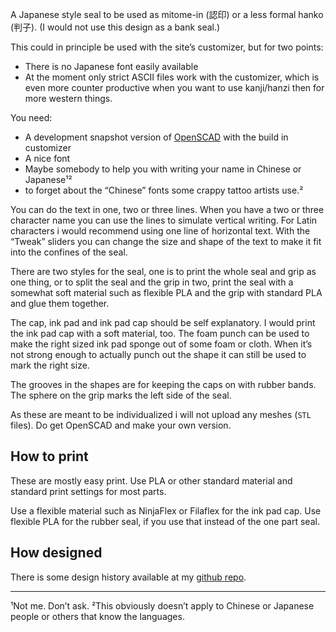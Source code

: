 A Japanese style seal to be used as mitome-in (認印) or a less formal hanko (判子). (I would not use this design as a bank seal.)

This could in principle be used with the site’s customizer, but for two points:
* There is no Japanese font easily available
* At the moment only strict ASCII files work with the customizer, which is even more counter productive when you want to use kanji/hanzi then for more western things.


You need:
* A development snapshot version of [OpenSCAD](https://www.openscad.org/downloads.html) with the build in customizer
* A nice font
* Maybe somebody to help you with writing your name in Chinese or Japanese¹²
* to forget about the “Chinese” fonts some crappy tattoo artists use.²

You can do the text in one, two or three lines. When you have a two or three character name you can use the lines to simulate vertical writing. For Latin characters i would recommend using one line of horizontal text.
With the “Tweak” sliders you can change the size and shape of the text to make it fit into the confines of the seal.

There are two styles for the seal, one is to print the whole seal and grip as one thing, or to split the seal and the grip in two, print the seal with a somewhat soft material such as flexible PLA and the grip with standard PLA and glue them together.

The cap, ink pad and ink pad cap should be self explanatory. I would print the ink pad cap with a soft material, too.
The foam punch can be used to make the right sized ink pad sponge out of some foam or cloth. When it’s not strong enough to actually punch out the shape it can still be used to mark the right size.

The grooves in the shapes are for keeping the caps on with rubber bands. The sphere on the grip marks the left side of the seal.

As these are meant to be individualized i will not upload any meshes (`STL` files). Do get OpenSCAD and make your own version.

## How to print

These are mostly easy print. Use PLA or other standard material and standard print settings for most parts.

Use a flexible material such as NinjaFlex or Filaflex for the ink pad cap. Use flexible PLA for the rubber seal, if you use that instead of the one part seal.

## How designed

There is some design history available at my [github repo](https://github.com/ospalh/3d-printing/tree/develop/mitome-in).


-----
¹Not me. Don’t ask.
²This obviously doesn’t apply to Chinese or Japanese people or others that know the languages.
